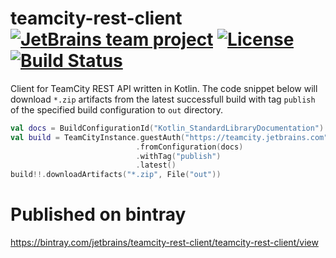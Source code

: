 # teamcity-rest-client [![JetBrains team project](http://jb.gg/badges/team.svg)](https://confluence.jetbrains.com/display/ALL/JetBrains+on+GitHub) [![License](https://img.shields.io/badge/License-Apache%202.0-blue.svg)](https://opensource.org/licenses/Apache-2.0) [![Build Status](https://travis-ci.org/JetBrains/teamcity-rest-client.svg?branch=master)](https://travis-ci.org/JetBrains/teamcity-rest-client)

Client for TeamCity REST API written in Kotlin. The code snippet below will download `*.zip` artifacts from the latest successfull build with tag `publish` of the specified build configuration to `out` directory.
```kotlin
val docs = BuildConfigurationId("Kotlin_StandardLibraryDocumentation")
val build = TeamCityInstance.guestAuth("https://teamcity.jetbrains.com").builds()
                            .fromConfiguration(docs)
                            .withTag("publish")
                            .latest()
build!!.downloadArtifacts("*.zip", File("out"))
```
# Published on bintray
https://bintray.com/jetbrains/teamcity-rest-client/teamcity-rest-client/view
